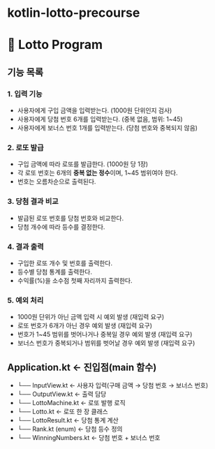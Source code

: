 # kotlin-lotto-precourse
# 🎲 Lotto Program

## 기능 목록

### 1. 입력 기능
- 사용자에게 구입 금액을 입력받는다. (1000원 단위인지 검사)
- 사용자에게 당첨 번호 6개를 입력받는다. (중복 없음, 범위: 1~45)
- 사용자에게 보너스 번호 1개를 입력받는다. (당첨 번호와 중복되지 않음)

### 2. 로또 발급
- 구입 금액에 따라 로또를 발급한다. (1000원 당 1장)
- 각 로또 번호는 6개의 **중복 없는 정수**이며, 1~45 범위여야 한다.
- 번호는 오름차순으로 출력된다.

### 3. 당첨 결과 비교
- 발급된 로또 번호를 당첨 번호와 비교한다.
- 당첨 개수에 따라 등수를 결정한다.

### 4. 결과 출력
- 구입한 로또 개수 및 번호를 출력한다.
- 등수별 당첨 통계를 출력한다.
- 수익률(%)을 소수점 첫째 자리까지 출력한다.

### 5. 예외 처리
- 1000원 단위가 아닌 금액 입력 시 예외 발생 (재입력 요구)
- 로또 번호가 6개가 아닌 경우 예외 발생 (재입력 요구)
- 번호가 1~45 범위를 벗어나거나 중복일 경우 예외 발생 (재입력 요구)
- 보너스 번호가 중복되거나 범위를 벗어날 경우 예외 발생 (재입력 요구)

## Application.kt          ← 진입점(main 함수)
- └── InputView.kt        ← 사용자 입력(구매 금액 → 당첨 번호 → 보너스 번호)
- └── OutputView.kt       ← 출력 담당
- └── LottoMachine.kt     ← 로또 발행 로직
- └── Lotto.kt            ← 로또 한 장 클래스
- └── LottoResult.kt      ← 당첨 통계 계산
- └── Rank.kt (enum)      ← 당첨 등수 정의
- └── WinningNumbers.kt   ← 당첨 번호 + 보너스 번호

